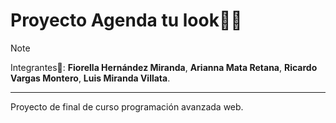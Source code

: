 
# Proyecto Agenda tu look💫🌟
>[!NOTE]
>Integrantes🚀:
>**Fiorella Hernández Miranda**, **Arianna Mata Retana**,
>**Ricardo Vargas Montero**, **Luis Miranda Villata**.
***
Proyecto de final de curso programación avanzada web.
